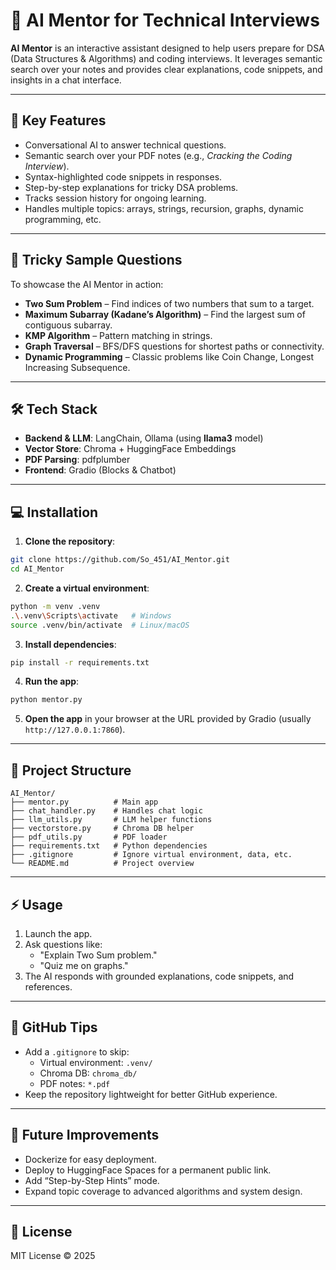 # 🤖 AI Mentor for Technical Interviews

**AI Mentor** is an interactive assistant designed to help users prepare for DSA (Data Structures & Algorithms) and coding interviews. It leverages semantic search over your notes and provides clear explanations, code snippets, and insights in a chat interface.

---

## 🚀 Key Features

- Conversational AI to answer technical questions.
- Semantic search over your PDF notes (e.g., *Cracking the Coding Interview*).
- Syntax-highlighted code snippets in responses.
- Step-by-step explanations for tricky DSA problems.
- Tracks session history for ongoing learning.
- Handles multiple topics: arrays, strings, recursion, graphs, dynamic programming, etc.

---

## 🧩 Tricky Sample Questions

To showcase the AI Mentor in action:

- **Two Sum Problem** – Find indices of two numbers that sum to a target.
- **Maximum Subarray (Kadane’s Algorithm)** – Find the largest sum of contiguous subarray.
- **KMP Algorithm** – Pattern matching in strings.
- **Graph Traversal** – BFS/DFS questions for shortest paths or connectivity.
- **Dynamic Programming** – Classic problems like Coin Change, Longest Increasing Subsequence.

---

## 🛠 Tech Stack

- **Backend & LLM**: LangChain, Ollama (using **llama3** model)
- **Vector Store**: Chroma + HuggingFace Embeddings
- **PDF Parsing**: pdfplumber
- **Frontend**: Gradio (Blocks & Chatbot)

---

## 💻 Installation

1. **Clone the repository**:

```bash
git clone https://github.com/So_451/AI_Mentor.git
cd AI_Mentor
```

2. **Create a virtual environment**:

```bash
python -m venv .venv
.\.venv\Scripts\activate   # Windows
source .venv/bin/activate  # Linux/macOS
```

3. **Install dependencies**:

```bash
pip install -r requirements.txt
```

4. **Run the app**:

```bash
python mentor.py
```

5. **Open the app** in your browser at the URL provided by Gradio (usually `http://127.0.0.1:7860`).

---

## 📂 Project Structure

```
AI_Mentor/
├── mentor.py          # Main app
├── chat_handler.py    # Handles chat logic
├── llm_utils.py       # LLM helper functions
├── vectorstore.py     # Chroma DB helper
├── pdf_utils.py       # PDF loader
├── requirements.txt   # Python dependencies
├── .gitignore         # Ignore virtual environment, data, etc.
└── README.md          # Project overview
```

---

## ⚡ Usage

1. Launch the app.
2. Ask questions like:
   - "Explain Two Sum problem."
   - "Quiz me on graphs."
3. The AI responds with grounded explanations, code snippets, and references.

---

## 🔧 GitHub Tips

- Add a `.gitignore` to skip:
  - Virtual environment: `.venv/`
  - Chroma DB: `chroma_db/`
  - PDF notes: `*.pdf`
- Keep the repository lightweight for better GitHub experience.

---

## 🌟 Future Improvements

- Dockerize for easy deployment.
- Deploy to HuggingFace Spaces for a permanent public link.
- Add “Step-by-Step Hints” mode.
- Expand topic coverage to advanced algorithms and system design.

---

## 📄 License

MIT License © 2025

